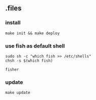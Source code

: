## .files

### install

```shell
make init && make deploy
```

### use fish as default shell

```shell
sudo sh -c "which fish >> /etc/shells"
chsh -s $(which fish)
```

```shell
fisher
```

### update

```shell
make update
```

